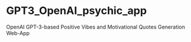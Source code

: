 # GPT3_OpenAI_psychic_app
OpenAI GPT-3-based Positive Vibes and Motivational Quotes Generation Web-App
